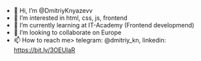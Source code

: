 - 👋 Hi, I’m @DmitriyKnyazevv
- 👀 I’m interested in html, css, js, frontend
- 🌱 I’m currently learning at IT-Academy (Frontend developmend)
- 💞️ I’m looking to collaborate on Europe
- 📫 How to reach me> telegram: @dmitriy_kn, linkedin: https://bit.ly/3OEUIaR

<!---
DmitriyKnyazevv/DmitriyKnyazevv is a ✨ special ✨ repository because its `README.md` (this file) appears on your GitHub profile.
You can click the Preview link to take a look at your changes.
--->
